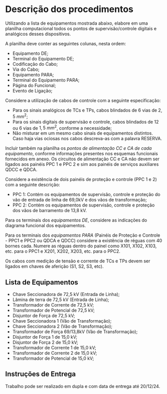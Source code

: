 # Descrição dos procedimentos

Utilizando a lista de equipamentos mostrada abaixo, elabore em uma planilha computacional todos os pontos de supervisão/controle digitais e analógicos desses dispositivos.

A planilha deve conter as seguintes colunas, nesta ordem:

- Equipamento DE;
- Terminal do Equipamento DE;
- Codificação do Cabo;
- Via do Cabo;
- Equipamento PARA;
- Terminal do Equipamento PARA;
- Página do Funcional;
- Evento de Ligação;

Considere a utilização de cabos de controle com a seguinte especificação:

- Para os sinais analógicos de TCs e TPs, cabos blindados de 6 vias de $2,5~mm^2$;
- Para os sinais digitais de supervisão e controle, cabos blindados de 12 ou 6 vias de $1,5~mm^2$, conforme a necessidade;
- Não misturar em um mesmo cabo sinais de equipamentos distintos. Caso haja vias ociosas nos cabos descreva-as com a palavra RESERVA.

Incluir também na planilha os *pontos de alimentação CC e CA de cada equipamento*, conforme informações presentes nos esquemas funcionais fornecidos em anexo. Os circuitos de alimentação CC e CA não devem ser ligados aos painéis PPC 1 e PPC 2 e sim aos painéis de serviços auxiliares QDCC e QDCA.

Considere a existência de dois painéis de proteção e controle (PPC 1 e 2) com a seguinte descrição:

- PPC 1: Contém os equipamentos de supervisão, controle e proteção do vão de entrada de linha de 69,0kV e dos vãos de transformação;
- PPC 2: Contém os equipamentos de supervisão, controle e proteção dos vãos de barramento de 13,8 kV.

Para os terminais dos *equipamentos DE*, considere as indicações do diagrama funcional dos equipamentos.

Para os terminais dos *equipamentos PARA* (Painéis de Proteção e Controle - PPC1 e PPC2 ou QDCA e QDCC) considere a existência de réguas com 40 bornes cada. Numere as réguas dentro do painel como X101, X102, X103, etc. para o PPC1 e X201, X202, X203, etc. para o PPC2.

Os cabos com medição de tensão e corrente de TCs e TPs devem ser ligados em chaves de aferição (S1, S2, S3, etc).

## Lista de Equipamentos

- Chave Seccionadora de 72,5 kV (Entrada de Linha);
- Lâmina de terra de 72,5 kV (Entrada de Linha);
- Transformador de Corrente de 72,5 kV;
- Transformador de Potencial de 72,5 kV;
- Disjuntor de Força de 72,5 kV;
- Chave Seccionadora 1 (Vão de Transformação);
- Chave Seccionadora 2 (Vão de Transformação);
- Transformador de Força 69/13,8kV (Vão de Transformação);
- Disjuntor de Força 1 de 15,0 kV;
- Disjuntor de Força 2 de 15,0 kV;
- Transformador de Corrente 1 de 15,0 kV;
- Transformador de Corrente 2 de 15,0 kV;
- Transformador de Potencial de 15,0 kV;

## Instruções de Entrega

Trabalho pode ser realizado em dupla e com data de entrega até 20/12/24.
